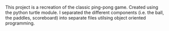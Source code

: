 This project is a recreation of the classic ping-pong game.
Created using the python turtle module.
I separated the different components (i.e. the ball, the paddles, scoreboard) into separate files utilsing object oriented programming.
